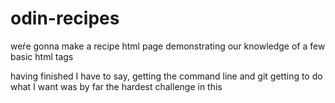 # odin-recipes

weŕe gonna make a recipe html page demonstrating our knowledge of a few basic html tags

having finished I have to say, getting the command line and git getting to do what I want was by far the hardest challenge in this
